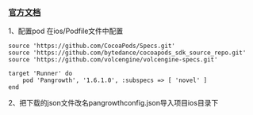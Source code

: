 ### [官方文档](https://www.csjplatform.com/union/media/union/download/detail?id=81&osType=ios)

1、配置pod
在ios/Podfile文件中配置
```
source 'https://github.com/CocoaPods/Specs.git'
source 'https://github.com/bytedance/cocoapods_sdk_source_repo.git'
source 'https://github.com/volcengine/volcengine-specs.git'
```
```
target 'Runner' do
    pod 'Pangrowth', '1.6.1.0', :subspecs => [ 'novel' ]
end
```

2、把下载的json文件改名pangrowthconfig.json导入项目ios目录下
